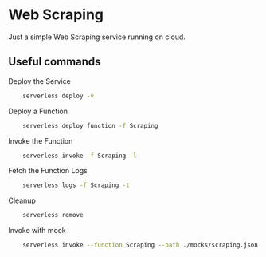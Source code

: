 # Web Scraping

Just a simple Web Scraping service running on cloud.

## Useful commands

Deploy the Service

```bash
    serverless deploy -v
```

Deploy a Function

```bash
    serverless deploy function -f Scraping
```

Invoke the Function

```bash
    serverless invoke -f Scraping -l
```

Fetch the Function Logs

```bash
    serverless logs -f Scraping -t
```

Cleanup

```bash
    serverless remove
```

Invoke with mock

```bash
    serverless invoke --function Scraping --path ./mocks/scraping.json
```
